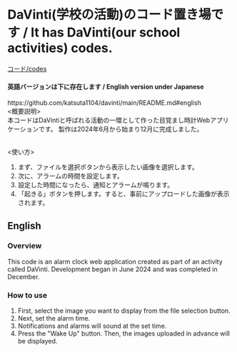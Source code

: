 # DaVinti(学校の活動)のコード置き場です / It has DaVinti(our school activities) codes.
[コード/codes](https://katsuta1104.github.io/davinti/codes/index.html)
<h4>英語バージョンは下に存在します / English version under Japanese</h4>
https://github.com/katsuta1104/davinti/main/README.md#english
<br>
<概要説明><br>
本コードはDaVintiと呼ばれる活動の一環として作った目覚まし時計Webアプリケーションです。
製作は2024年6月から始まり12月に完成しました。<br><br>

<使い方><br>
1. まず、ファイルを選択ボタンから表示したい画像を選択します。
2. 次に、アラームの時間を設定します。
3. 設定した時間になったら、通知とアラームが鳴ります。
4. 「起きる」ボタンを押します。すると、事前にアップロードした画像が表示されます。


## English

### Overview
This code is an alarm clock web application created as part of an activity called DaVinti.
Development began in June 2024 and was completed in December.

### How to use
1. First, select the image you want to display from the file selection button.
2. Next, set the alarm time.
3. Notifications and alarms will sound at the set time.
4. Press the "Wake Up" button. Then, the images uploaded in advance will be displayed.
